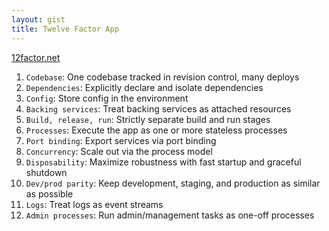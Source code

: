 ```yaml
---
layout: gist
title: Twelve Factor App
---
```


[12factor.net](https://12factor.net/)

1. `Codebase`: One codebase tracked in revision control, many deploys
2. `Dependencies`: Explicitly declare and isolate dependencies
3. `Config`: Store config in the environment
4. `Backing services`: Treat backing services as attached resources
5. `Build, release, run`: Strictly separate build and run stages
6. `Processes`: Execute the app as one or more stateless processes
7. `Port binding`: Export services via port binding
8. `Concurrency`: Scale out via the process model
9. `Disposability`: Maximize robustness with fast startup and graceful shutdown
10. `Dev/prod parity`: Keep development, staging, and production as similar as possible
11. `Logs`: Treat logs as event streams
12. `Admin processes`: Run admin/management tasks as one-off processes
